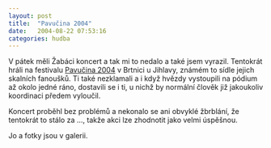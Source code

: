 ```yaml
---
layout: post
title:  "Pavučina 2004"
date:   2004-08-22 07:53:16
categories: hudba
---
```


V pátek měli Žabáci koncert a tak mi to nedalo a také jsem vyrazil. Tentokrát hráli na festivalu [Pavučina 2004](http://pavucina2004.wz.cz) v Brtnici u Jihlavy, známém to sídle jejich skalních fanoušků. Ti také nezklamali a i když hvězdy vystoupili na pódium až okolo jedné ráno, dostavili se i ti, u nichž by normální člověk již jakoukoliv koordinaci předem vyloučil.

Koncert proběhl bez problémů a nekonalo se ani obvyklé žbrblání, že tentokrát to stálo za ..., takže akci lze zhodnotit jako velmi úspěšnou.

Jo a fotky jsou v galerii.